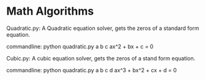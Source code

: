 # Math Algorithms


Quadratic.py:
A Quadratic equation solver, gets the zeros of a standard form equation.

commandline:
python quadratic.py a b c
ax^2 + bx + c = 0

Cubic.py:
A cubic equation solver, gets the zeros of a stand form equation.

commandline:
python quadratic.py a b c d
ax^3 + bx^2 + cx + d = 0
